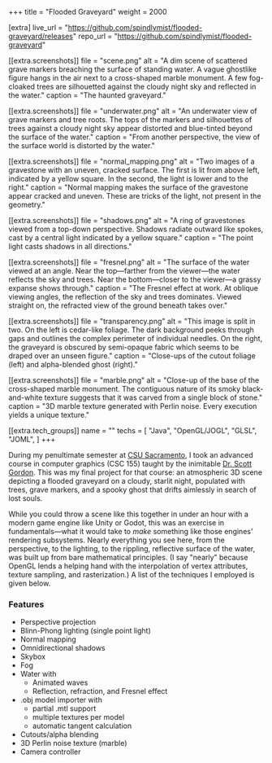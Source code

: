 +++
title = "Flooded Graveyard"
weight = 2000

[extra]
live_url = "https://github.com/spindlymist/flooded-graveyard/releases"
repo_url = "https://github.com/spindlymist/flooded-graveyard"

[[extra.screenshots]]
file = "scene.png"
alt = "A dim scene of scattered grave markers breaching the surface of standing water. A vague ghostlike figure hangs in the air next to a cross-shaped marble monument. A few fog-cloaked trees are silhouetted against the cloudy night sky and reflected in the water."
caption = "The haunted graveyard."

[[extra.screenshots]]
file = "underwater.png"
alt = "An underwater view of grave markers and tree roots. The tops of the markers and silhouettes of trees against a cloudy night sky appear distorted and blue-tinted beyond the surface of the water."
caption = "From another perspective, the view of the surface world is distorted by the water."

[[extra.screenshots]]
file = "normal_mapping.png"
alt = "Two images of a gravestone with an uneven, cracked surface. The first is lit from above left, indicated by a yellow square. In the second, the light is lower and to the right."
caption = "Normal mapping makes the surface of the gravestone appear cracked and uneven. These are tricks of the light, not present in the geometry."

[[extra.screenshots]]
file = "shadows.png"
alt = "A ring of gravestones viewed from a top-down perspective. Shadows radiate outward like spokes, cast by a central light indicated by a yellow square."
caption = "The point light casts shadows in all directions."

[[extra.screenshots]]
file = "fresnel.png"
alt = "The surface of the water viewed at an angle. Near the top—farther from the viewer—the water reflects the sky and trees. Near the bottom—closer to the viewer—a grassy expanse shows through."
caption = "The Fresnel effect at work. At oblique viewing angles, the reflection of the sky and trees dominates. Viewed straight on, the refracted view of the ground beneath takes over."

[[extra.screenshots]]
file = "transparency.png"
alt = "This image is split in two. On the left is cedar-like foliage. The dark background peeks through gaps and outlines the complex perimeter of individual needles. On the right, the graveyard is obscured by semi-opaque fabric which seems to be draped over an unseen figure."
caption = "Close-ups of the cutout foliage (left) and alpha-blended ghost (right)."

[[extra.screenshots]]
file = "marble.png"
alt = "Close-up of the base of the cross-shaped marble monument. The contiguous nature of its smoky black-and-white texture suggests that it was carved from a single block of stone."
caption = "3D marble texture generated with Perlin noise. Every execution yields a unique texture."

[[extra.tech_groups]]
name = ""
techs = [
    "Java",
    "OpenGL/JOGL",
    "GLSL",
    "JOML",
]
+++

During my penultimate semester at [CSU Sacramento](https://www.csus.edu/), I took an advanced course in computer graphics (CSC 155) taught by the inimitable [Dr. Scott Gordon](https://athena.ecs.csus.edu/~gordonvs/). This was my final project for that course: an atmospheric 3D scene depicting a flooded graveyard on a cloudy, starlit night, populated with trees, grave markers, and a spooky ghost that drifts aimlessly in search of lost souls.

While you could throw a scene like this together in under an hour with a modern game engine like Unity or Godot, this was an exercise in fundamentals—what it would take to *make* something like those engines' rendering subsystems. Nearly everything you see here, from the perspective, to the lighting, to the rippling, reflective surface of the water, was built up from bare mathematical principles. (I say "nearly" because OpenGL lends a helping hand with the interpolation of vertex attributes, texture sampling, and rasterization.) A list of the techniques I employed is given below.

### Features

- Perspective projection
- Blinn-Phong lighting (single point light)
- Normal mapping
- Omnidirectional shadows
- Skybox
- Fog
- Water with
  - Animated waves
  - Reflection, refraction, and Fresnel effect
- .obj model importer with
    - partial .mtl support
    - multiple textures per model
    - automatic tangent calculation
- Cutouts/alpha blending
- 3D Perlin noise texture (marble)
- Camera controller
